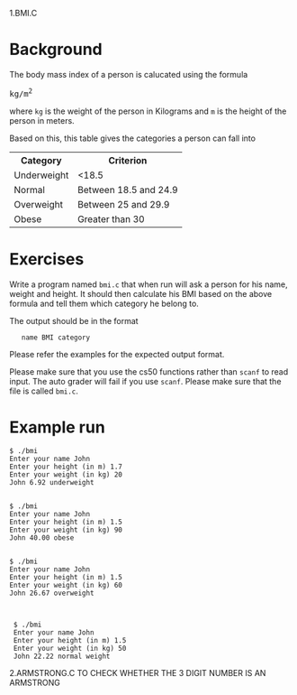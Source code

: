 1.BMI.C

# Background
The body mass index of a person is calucated using the formula
<pre>
kg/m<sup>2</sup>
</pre>

where `kg` is the weight of the person in Kilograms and `m` is the
height of the person in meters.

Based on this, this table gives the categories a person can fall into
<table>
<tr>
    <th>Category</th><th>Criterion</th>
</tr>
<tr>
    <td>Underweight</td><td>&lt;18.5</td>
</tr>    
    <td>Normal</td><td>Between 18.5 and 24.9</td>
</tr>    
    <td>Overweight</td><td>Between 25 and 29.9</td>
</tr>    
    <td>Obese</td><td>Greater than 30 </td>
</tr>    
</table>

# Exercises
Write a program named `bmi.c` that when run will ask a person for his
name, weight and height. It should then calculate his BMI based on the
above formula and tell them which category he belong to.

The output should be in the format

       name BMI category

Please refer the examples for the expected output format.

Please make sure that you use the cs50 functions rather than `scanf`
to read input. The auto grader will fail if you use `scanf`. Please
make sure that the file is called `bmi.c`.

# Example run

    $ ./bmi
    Enter your name John
    Enter your height (in m) 1.7
    Enter your weight (in kg) 20
    John 6.92 underweight


    $ ./bmi
    Enter your name John
    Enter your height (in m) 1.5
    Enter your weight (in kg) 90
    John 40.00 obese


    $ ./bmi
    Enter your name John
    Enter your height (in m) 1.5
    Enter your weight (in kg) 60
    John 26.67 overweight



     $ ./bmi
     Enter your name John
     Enter your height (in m) 1.5
     Enter your weight (in kg) 50
     John 22.22 normal weight




2.ARMSTRONG.C
TO CHECK WHETHER THE 3 DIGIT NUMBER IS AN ARMSTRONG
